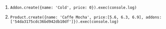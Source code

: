 1. 
	```
	Addon.create({name: 'Cold', price: 0}).exec(console.log)

	```

2.	```
	Product.create({name: 'Caffe Mocha', price:[5.6, 6.3, 6.9], addons:['54da3175cdc36bd942db10df']}).exec(console.log)

	```